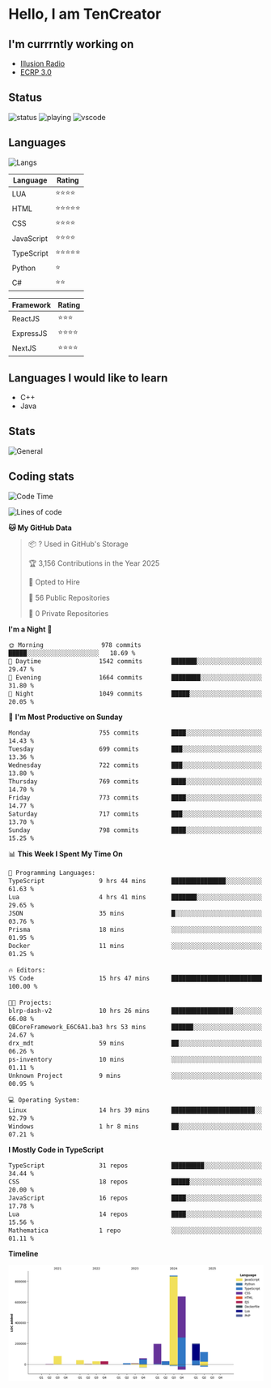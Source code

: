 # Hello, I am TenCreator

## I'm currrntly working on
- [Illusion Radio](https://illusionradio.co.uk/)
- [ECRP 3.0](http://github.com/Emerald-Coast-Roleplay/)

## Status
![status](https://api.statusbadges.me/badge/status/518334475038359555?simple=true&style=for-the-badge)
![playing](https://api.statusbadges.me/badge/playing/518334475038359555?style=for-the-badge)
![vscode](https://api.statusbadges.me/badge/vscode/518334475038359555?style=for-the-badge)

## Languages
![Langs](https://github-readme-stats.vercel.app/api/top-langs/?username=tencreator&layout=compact&theme=radical)


|Language|Rating|
|--------|------|
|LUA|⭐️⭐️⭐️⭐️|
|HTML|⭐️⭐️⭐️⭐️⭐️|
|CSS|⭐️⭐️⭐️⭐️|
|JavaScript|⭐️⭐️⭐️⭐️|
|TypeScript|⭐️⭐️⭐️⭐️⭐️|
|Python|⭐️|
|C#|⭐️⭐️ |

|Framework|Rating|
|--------|------|
|ReactJS|⭐️⭐️⭐|
|ExpressJS|⭐️⭐️⭐️⭐️|
|NextJS|⭐️⭐️⭐⭐️|

## Languages I would like to learn
- C++
- Java

## Stats
![General](https://github-readme-stats.vercel.app/api?username=tencreator&show_icons=true&theme=radical)

## Coding stats

<!--START_SECTION:waka-->
![Code Time](http://img.shields.io/badge/Code%20Time-605%20hrs%2017%20mins-blue)

![Lines of code](https://img.shields.io/badge/From%20Hello%20World%20I%27ve%20Written-2.3%20million%20lines%20of%20code-blue)

**🐱 My GitHub Data** 

> 📦 ? Used in GitHub's Storage 
 > 
> 🏆 3,156 Contributions in the Year 2025
 > 
> 💼 Opted to Hire
 > 
> 📜 56 Public Repositories 
 > 
> 🔑 0 Private Repositories 
 > 
**I'm a Night 🦉** 

```text
🌞 Morning                978 commits         █████░░░░░░░░░░░░░░░░░░░░   18.69 % 
🌆 Daytime                1542 commits        ███████░░░░░░░░░░░░░░░░░░   29.47 % 
🌃 Evening                1664 commits        ████████░░░░░░░░░░░░░░░░░   31.80 % 
🌙 Night                  1049 commits        █████░░░░░░░░░░░░░░░░░░░░   20.05 % 
```
📅 **I'm Most Productive on Sunday** 

```text
Monday                   755 commits         ████░░░░░░░░░░░░░░░░░░░░░   14.43 % 
Tuesday                  699 commits         ███░░░░░░░░░░░░░░░░░░░░░░   13.36 % 
Wednesday                722 commits         ███░░░░░░░░░░░░░░░░░░░░░░   13.80 % 
Thursday                 769 commits         ████░░░░░░░░░░░░░░░░░░░░░   14.70 % 
Friday                   773 commits         ████░░░░░░░░░░░░░░░░░░░░░   14.77 % 
Saturday                 717 commits         ███░░░░░░░░░░░░░░░░░░░░░░   13.70 % 
Sunday                   798 commits         ████░░░░░░░░░░░░░░░░░░░░░   15.25 % 
```


📊 **This Week I Spent My Time On** 

```text
💬 Programming Languages: 
TypeScript               9 hrs 44 mins       ███████████████░░░░░░░░░░   61.63 % 
Lua                      4 hrs 41 mins       ███████░░░░░░░░░░░░░░░░░░   29.65 % 
JSON                     35 mins             █░░░░░░░░░░░░░░░░░░░░░░░░   03.76 % 
Prisma                   18 mins             ░░░░░░░░░░░░░░░░░░░░░░░░░   01.95 % 
Docker                   11 mins             ░░░░░░░░░░░░░░░░░░░░░░░░░   01.25 % 

🔥 Editors: 
VS Code                  15 hrs 47 mins      █████████████████████████   100.00 % 

🐱‍💻 Projects: 
blrp-dash-v2             10 hrs 26 mins      █████████████████░░░░░░░░   66.08 % 
QBCoreFramework_E6C6A1.ba3 hrs 53 mins       ██████░░░░░░░░░░░░░░░░░░░   24.67 % 
drx_mdt                  59 mins             ██░░░░░░░░░░░░░░░░░░░░░░░   06.26 % 
ps-inventory             10 mins             ░░░░░░░░░░░░░░░░░░░░░░░░░   01.11 % 
Unknown Project          9 mins              ░░░░░░░░░░░░░░░░░░░░░░░░░   00.95 % 

💻 Operating System: 
Linux                    14 hrs 39 mins      ███████████████████████░░   92.79 % 
Windows                  1 hr 8 mins         ██░░░░░░░░░░░░░░░░░░░░░░░   07.21 % 
```

**I Mostly Code in TypeScript** 

```text
TypeScript               31 repos            █████████░░░░░░░░░░░░░░░░   34.44 % 
CSS                      18 repos            █████░░░░░░░░░░░░░░░░░░░░   20.00 % 
JavaScript               16 repos            ████░░░░░░░░░░░░░░░░░░░░░   17.78 % 
Lua                      14 repos            ████░░░░░░░░░░░░░░░░░░░░░   15.56 % 
Mathematica              1 repo              ░░░░░░░░░░░░░░░░░░░░░░░░░   01.11 % 
```



**Timeline**

![Lines of Code chart](https://raw.githubusercontent.com/tencreator/tencreator/main/assets/bar_graph.png)


<!--END_SECTION:waka-->
